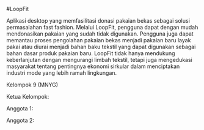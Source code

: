 #LoopFit

Aplikasi desktop yang memfasilitasi donasi pakaian bekas sebagai solusi permasalahan fast fashion. Melalui LoopFit, pengguna dapat dengan mudah mendonasikan pakaian yang sudah tidak digunakan. Pengguna juga dapat memantau proses pengolahan pakaian bekas menjadi pakaian baru layak pakai atau diurai menjadi bahan baku tekstil yang dapat digunakan sebagai bahan dasar produk pakaian baru. LoopFit tidak hanya mendukung keberlanjutan dengan mengurangi limbah tekstil, tetapi juga mengedukasi masyarakat tentang pentingnya ekonomi sirkular dalam menciptakan industri mode yang lebih ramah lingkungan.

Kelompok 9 (MNYG)

Ketua Kelompok:

Anggota 1:

Anggota 2:
